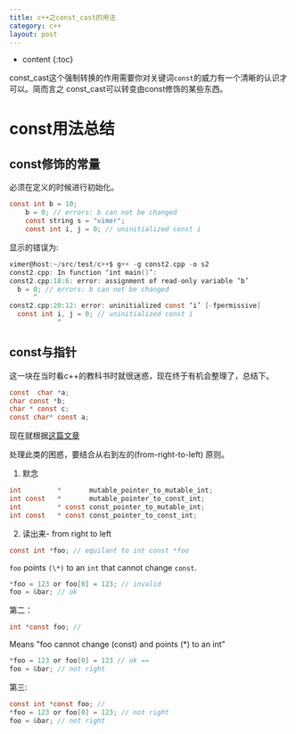 ```yaml
---
title: c++之const_cast的用法
category: c++
layout: post
---
```

* content
{:toc}

const_cast这个强制转换的作用需要你对关键词`const`的威力有一个清晰的认识才可以。简而言之
const_cast可以转变由const修饰的某些东西。

# const用法总结
## const修饰的常量
必须在定义的时候进行初始化。 
```c
const int b = 10;
	b = 0; // errors: b can not be changed
	const string s = "vimer";
	const int i, j = 0; // uninitialized const i
```
显示的错误为:
```c
vimer@host:~/src/test/c++$ g++ -g const2.cpp -o s2
const2.cpp: In function ‘int main()’:
const2.cpp:18:6: error: assignment of read-only variable ‘b’
  b = 0; // errors: b can not be changed
      ^
const2.cpp:20:12: error: uninitialized const ‘i’ [-fpermissive]
  const int i, j = 0; // uninitialized const i
            ^
```

## const与指针
这一块在当时看c++的教科书时就很迷惑，现在终于有机会整理了，总结下。
```c
const  char *a;
char const *b;
char * const c;
const char* const a;
```
现在就根据[这篇文章](https://stackoverflow.com/questions/890535/what-is-the-difference-between-char-const-and-const-char)

处理此类的困惑，要结合从右到左的(from-right-to-left) 原则。

1. 默念
```c
int 		*		mutable_pointer_to_mutable_int;
int const	* 		mutable_pointer_to_const_int;
int			* const const_pointer_to_mutable_int;
int const   * const const_pointer_to_const_int;
```
2. 读出来- from right to left
```c
const int *foo; // equilant to int const *foo
```
`foo` points `(\*)` to an `int` that cannot change `const`.
```c
*foo = 123 or foo[0] = 123; // invalid
foo = &bar; // ok
```
第二：
```c
int *const foo; // 
```
Means "foo cannot change (const) and points (\*) to an int"
```c
*foo = 123 or foo[0] = 123 // ok == 
foo = &bar; // not right
```
第三:

```c
const int *const foo; //
*foo = 123 or foo[0] = 123; // not right
foo = &bar; // not right 
```
 












